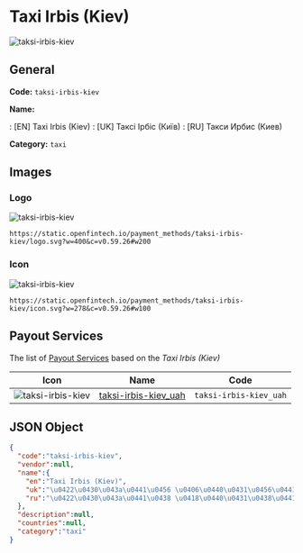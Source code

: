 
# Taxi Irbis (Kiev) 
![taksi-irbis-kiev](https://static.openfintech.io/payment_methods/taksi-irbis-kiev/logo.svg?w=400&c=v0.59.26#w200)  

## General 
**Code:** `taksi-irbis-kiev` 
 
**Name:** 
 
:	[EN] Taxi Irbis (Kiev) 
:	[UK] Таксі Ірбіс (Київ) 
:	[RU] Такси Ирбис (Киев) 
 
**Category:** `taxi` 
 

## Images 

### Logo 
![taksi-irbis-kiev](https://static.openfintech.io/payment_methods/taksi-irbis-kiev/logo.svg?w=400&c=v0.59.26#w200)  

```
https://static.openfintech.io/payment_methods/taksi-irbis-kiev/logo.svg?w=400&c=v0.59.26#w200
```  

### Icon 
![taksi-irbis-kiev](https://static.openfintech.io/payment_methods/taksi-irbis-kiev/icon.svg?w=278&c=v0.59.26#w100)  

```
https://static.openfintech.io/payment_methods/taksi-irbis-kiev/icon.svg?w=278&c=v0.59.26#w100
```  

## Payout Services 
 
The list of [Payout Services](/payout-services/) based on the _Taxi Irbis (Kiev)_ 

|Icon|Name|Code| 
|:---:|:---:|:---:| 
|![taksi-irbis-kiev](https://static.openfintech.io/payout_methods/taksi-irbis-kiev/icon.svg?w=278&c=v0.59.26#w40) |[taksi-irbis-kiev_uah](/payout-services/taksi-irbis-kiev_uah/)|`taksi-irbis-kiev_uah`| 
 

## JSON Object 

```json
{
  "code":"taksi-irbis-kiev",
  "vendor":null,
  "name":{
    "en":"Taxi Irbis (Kiev)",
    "uk":"\u0422\u0430\u043a\u0441\u0456 \u0406\u0440\u0431\u0456\u0441 (\u041a\u0438\u0457\u0432)",
    "ru":"\u0422\u0430\u043a\u0441\u0438 \u0418\u0440\u0431\u0438\u0441 (\u041a\u0438\u0435\u0432)"
  },
  "description":null,
  "countries":null,
  "category":"taxi"
}
```  
